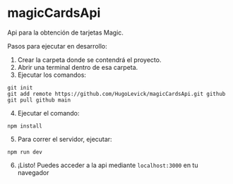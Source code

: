 # magicCardsApi

Api para la obtención de tarjetas Magic.

Pasos para ejecutar en desarrollo:

1. Crear la carpeta donde se contendrá el proyecto.
2. Abrir una terminal dentro de esa carpeta.
3. Ejecutar los comandos:

```
git init
git add remote https://github.com/HugoLevick/magicCardsApi.git github
git pull github main
```

4. Ejecutar el comando:

```
npm install
```

5. Para correr el servidor, ejecutar:

```
npm run dev
```

6. ¡Listo! Puedes acceder a la api mediante `localhost:3000` en tu navegador
